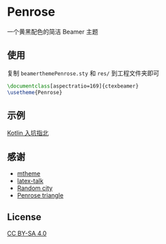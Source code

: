 # Penrose

一个黄黑配色的简洁 Beamer 主题

## 使用

复制 `beamerthemePenrose.sty` 和 `res/` 到工程文件夹即可

```tex
\documentclass[aspectratio=169]{ctexbeamer}
\usetheme{Penrose}
```

## 示例

[Kotlin 入坑指北](https://raw.githubusercontent.com/yzlnew/yzl/main/kotlin_talk.pdf)

## 感谢

- [mtheme](https://github.com/matze/mtheme)
- [latex-talk](https://github.com/stone-zeng/latex-talk)
- [Random city](https://texample.net/tikz/examples/city/)
- [Penrose triangle](https://texample.net/tikz/examples/escher-brick-penrose-triangle/)

## License

[CC BY-SA 4.0](https://creativecommons.org/licenses/by-sa/4.0/)
